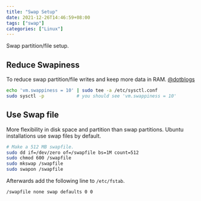 ```yaml
---
title: "Swap Setup"
date: 2021-12-26T14:46:59+08:00
tags: ["swap"]
categories: ["Linux"]
---
```


Swap partition/file setup.

<!--more-->

## Reduce Swapiness

To reduce swap partition/file writes and keep more data in RAM. [@dotblogs](https://dotblogs.com.tw/grayyin/2018/01/10/135915)

```bash
echo 'vm.swappiness = 10' | sudo tee -a /etc/sysctl.conf
sudo sysctl -p            # you should see 'vm.swappiness = 10'
```

## Use Swap file

More flexibility in disk space and partition than swap partitions. Ubuntu installations use swap files by default.

```bash
# Make a 512 MB swapfile.
sudo dd if=/dev/zero of=/swapfile bs=1M count=512
sudo chmod 600 /swapfile
sudo mkswap /swapfile
sudo swapon /swapfile
```

Afterwards add the following line to `/etc/fstab`.

```txt
/swapfile none swap defaults 0 0
```
